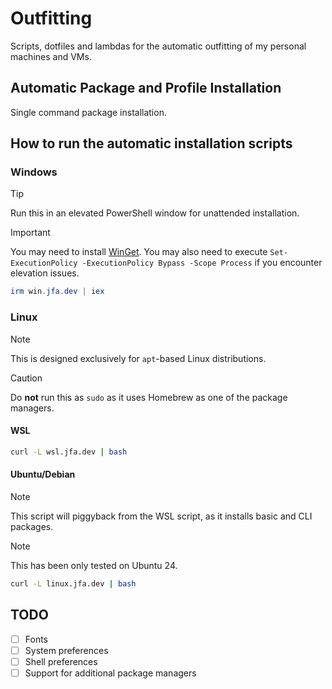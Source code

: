 # Outfitting

Scripts, dotfiles and lambdas for the automatic outfitting of my personal machines and VMs.

## Automatic Package and Profile Installation

Single command package installation.

## How to run the automatic installation scripts

### Windows

> [!TIP]
> Run this in an elevated PowerShell window for unattended installation.

> [!IMPORTANT]
> You may need to install [WinGet](https://learn.microsoft.com/en-us/windows/package-manager/winget/#install-winget).
> You may also need to execute `Set-ExecutionPolicy -ExecutionPolicy Bypass -Scope Process` if you encounter elevation issues.

```powershell
irm win.jfa.dev | iex
```

### Linux

> [!NOTE]
> This is designed exclusively for `apt`-based Linux distributions.

> [!CAUTION]
> Do **not** run this as `sudo` as it uses Homebrew as one of the package managers.

#### WSL

```bash
curl -L wsl.jfa.dev | bash
```

#### Ubuntu/Debian

> [!NOTE]
> This script will piggyback from the WSL script, as it installs basic and CLI packages.

> [!NOTE]
> This has been only tested on Ubuntu 24.

```bash
curl -L linux.jfa.dev | bash
```

## TODO

* [ ] Fonts
* [ ] System preferences
* [ ] Shell preferences
* [ ] Support for additional package managers
